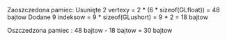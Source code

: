 Zaoszczedona pamiec:
Usunięte 2 vertexy = 2 * (6 * sizeof(GLfloat)) = 48 bajtow
Dodane 9 indeksow = 9 * sizeof(GLushort) = 9 * 2 = 18 bajtow

Oszczedzona pamiec :
48 bajtow - 18 bajtow = 30 bajtow